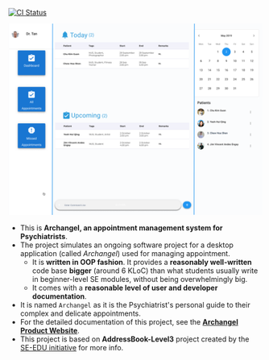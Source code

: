 [![CI Status](https://github.com/se-edu/addressbook-level3/workflows/Java%20CI/badge.svg)](https://github.com/se-edu/addressbook-level3/actions)

![Ui](docs/images/Ui.png)

* This is **Archangel, an appointment management system for Psychiatrists**.<br>
* The project simulates an ongoing software project for a desktop application (called _Archangel_) used for managing appointment.
  * It is **written in OOP fashion**. It provides a **reasonably well-written** code base **bigger** (around 6 KLoC) than what students usually write in beginner-level SE modules, without being overwhelmingly big.
  * It comes with a **reasonable level of user and developer documentation**.
* It is named `Archangel` as it is the Psychiatrist's personal guide to their complex and delicate appointments.
* For the detailed documentation of this project, see the **[Archangel Product Website](https://ay2021s1-cs2103t-w11-1.github.io/tp/)**.
* This project is based on **AddressBook-Level3** project created by the  [SE-EDU initiative](https://se-education.org#https://se-education.org/#contributing) for more info.
